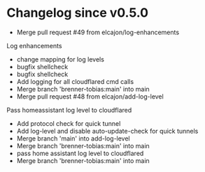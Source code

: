 # Changelog since v0.5.0
- Merge pull request #49 from elcajon/log-enhancements

Log enhancements 
- change mapping for log levels 
- bugfix shellcheck 
- bugfix shellcheck 
- Add logging for all cloudflared cmd calls 
- Merge branch 'brenner-tobias:main' into main 
- Merge pull request #48 from elcajon/add-log-level

Pass homeassistant log level to cloudflared 
- Add protocol check for quick tunnel 
- Add log-level and disable auto-update-check for quick tunnels 
- Merge branch 'main' into add-log-level 
- Merge branch 'brenner-tobias:main' into main 
- pass home assistant log level to cloudflared 
- Merge branch 'brenner-tobias:main' into main 
